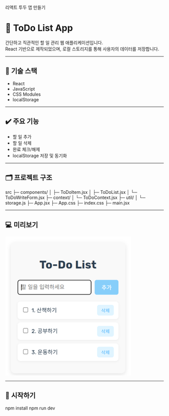 리액트 투두 앱 만들기

# 📝 ToDo List App

간단하고 직관적인 할 일 관리 웹 애플리케이션입니다.  
React 기반으로 제작되었으며, 로컬 스토리지를 통해 사용자의 데이터를 저장합니다.

---

## 📌 기술 스택

- React
- JavaScript
- CSS Modules
- localStorage

---

## ✔️ 주요 기능

- 할 일 추가
- 할 일 삭제
- 완료 체크/해제
- localStorage 저장 및 동기화

---

## 🗂️ 프로젝트 구조

src
├─ components/
│ ├─ ToDoItem.jsx
│ ├─ ToDoList.jsx
│ └─ ToDoWriteForm.jsx
├─ context/
│ └─ ToDoContext.jsx
├─ util/
│ └─ storage.js
├─ App.jsx
├─ App.css
├─ index.css
├─ main.jsx

---

## 💻 미리보기

<img src="./미리보기.png" alt="ToDoApp Screenshot" width="400"/>

---

## 🚀 시작하기

npm install
npm run dev
